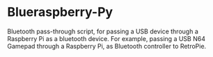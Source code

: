 Blueraspberry-Py
============

Bluetooth pass-through script, for passing a USB device through a Raspberry Pi as a bluetooth device. For example, passing a USB N64 Gamepad through a Raspberry Pi, as Bluetooth controller to RetroPie.

